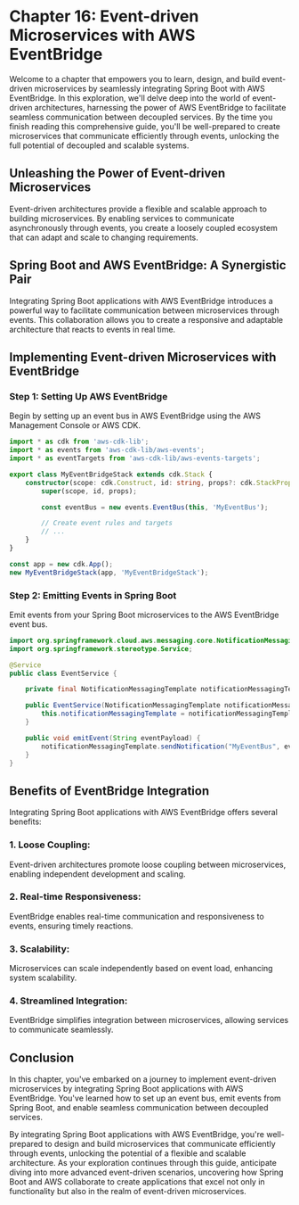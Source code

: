 # Chapter 16: Event-driven Microservices with AWS EventBridge

Welcome to a chapter that empowers you to learn, design, and build event-driven microservices by seamlessly integrating Spring Boot with AWS EventBridge. In this exploration, we'll delve deep into the world of event-driven architectures, harnessing the power of AWS EventBridge to facilitate seamless communication between decoupled services. By the time you finish reading this comprehensive guide, you'll be well-prepared to create microservices that communicate efficiently through events, unlocking the full potential of decoupled and scalable systems.

## Unleashing the Power of Event-driven Microservices

Event-driven architectures provide a flexible and scalable approach to building microservices. By enabling services to communicate asynchronously through events, you create a loosely coupled ecosystem that can adapt and scale to changing requirements.

## Spring Boot and AWS EventBridge: A Synergistic Pair

Integrating Spring Boot applications with AWS EventBridge introduces a powerful way to facilitate communication between microservices through events. This collaboration allows you to create a responsive and adaptable architecture that reacts to events in real time.

## **Implementing Event-driven Microservices with EventBridge**

### Step 1: Setting Up AWS EventBridge

Begin by setting up an event bus in AWS EventBridge using the AWS Management Console or AWS CDK.

```typescript
import * as cdk from 'aws-cdk-lib';
import * as events from 'aws-cdk-lib/aws-events';
import * as eventTargets from 'aws-cdk-lib/aws-events-targets';

export class MyEventBridgeStack extends cdk.Stack {
    constructor(scope: cdk.Construct, id: string, props?: cdk.StackProps) {
        super(scope, id, props);

        const eventBus = new events.EventBus(this, 'MyEventBus');

        // Create event rules and targets
        // ...
    }
}

const app = new cdk.App();
new MyEventBridgeStack(app, 'MyEventBridgeStack');
```

### Step 2: Emitting Events in Spring Boot

Emit events from your Spring Boot microservices to the AWS EventBridge event bus.

```java
import org.springframework.cloud.aws.messaging.core.NotificationMessagingTemplate;
import org.springframework.stereotype.Service;

@Service
public class EventService {

    private final NotificationMessagingTemplate notificationMessagingTemplate;

    public EventService(NotificationMessagingTemplate notificationMessagingTemplate) {
        this.notificationMessagingTemplate = notificationMessagingTemplate;
    }

    public void emitEvent(String eventPayload) {
        notificationMessagingTemplate.sendNotification("MyEventBus", eventPayload, "event.subject");
    }
}
```

## **Benefits of EventBridge Integration**

Integrating Spring Boot applications with AWS EventBridge offers several benefits:

### **1. Loose Coupling:**

Event-driven architectures promote loose coupling between microservices, enabling independent development and scaling.

### **2. Real-time Responsiveness:**

EventBridge enables real-time communication and responsiveness to events, ensuring timely reactions.

### **3. Scalability:**

Microservices can scale independently based on event load, enhancing system scalability.

### **4. Streamlined Integration:**

EventBridge simplifies integration between microservices, allowing services to communicate seamlessly.

## Conclusion

In this chapter, you've embarked on a journey to implement event-driven microservices by integrating Spring Boot applications with AWS EventBridge. You've learned how to set up an event bus, emit events from Spring Boot, and enable seamless communication between decoupled services.

By integrating Spring Boot applications with AWS EventBridge, you're well-prepared to design and build microservices that communicate efficiently through events, unlocking the potential of a flexible and scalable architecture. As your exploration continues through this guide, anticipate diving into more advanced event-driven scenarios, uncovering how Spring Boot and AWS collaborate to create applications that excel not only in functionality but also in the realm of event-driven microservices.